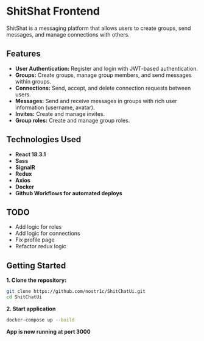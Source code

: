 # ShitShat Frontend

ShitShat is a messaging platform that allows users to create groups, send messages, and manage connections with others. 

## Features

- **User Authentication:** Register and login with JWT-based authentication.
- **Groups:** Create groups, manage group members, and send messages within groups.
- **Connections:** Send, accept, and delete connection requests between users.
- **Messages:** Send and receive messages in groups with rich user information (username, avatar).
- **Invites:** Create and manage invites.
- **Group roles:** Create and manage group roles.

## Technologies Used

- **React 18.3.1**
- **Sass**
- **SignalR**
- **Redux**
- **Axios**
- **Docker**
- **Github Workflows for automated deploys**

## TODO

- Add logic for roles
- Add logic for connections
- Fix profile page
- Refactor redux logic

## Getting Started

**1. Clone the repository:**

```bash
git clone https://github.com/nostr1c/ShitChatUi.git
cd ShitChatUi
```

**2. Start application**
```bash
docker-compose up --build
```

**App is now running at port 3000**
